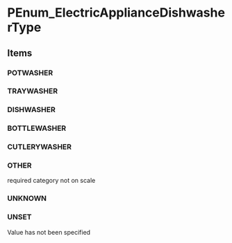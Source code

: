 # PEnum_ElectricApplianceDishwasherType

## Items

### POTWASHER


### TRAYWASHER


### DISHWASHER


### BOTTLEWASHER


### CUTLERYWASHER


### OTHER
required category not on scale

### UNKNOWN


### UNSET
Value has not been specified
